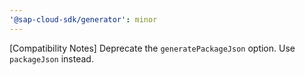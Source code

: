```yaml
---
'@sap-cloud-sdk/generator': minor
---
```


[Compatibility Notes] Deprecate the `generatePackageJson` option. Use `packageJson` instead.
